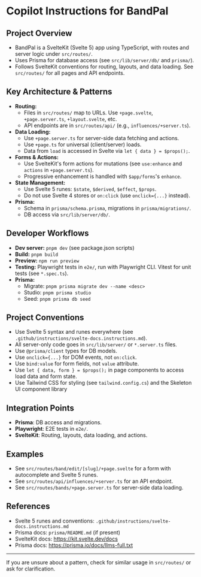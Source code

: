 # Copilot Instructions for BandPal

## Project Overview

- BandPal is a SvelteKit (Svelte 5) app using TypeScript, with routes and server logic under `src/routes/`.
- Uses Prisma for database access (see `src/lib/server/db/` and `prisma/`).
- Follows SvelteKit conventions for routing, layouts, and data loading. See `src/routes/` for all pages and API endpoints.

## Key Architecture & Patterns

- **Routing:**
  - Files in `src/routes/` map to URLs. Use `+page.svelte`, `+page.server.ts`, `+layout.svelte`, etc.
  - API endpoints are in `src/routes/api/` (e.g., `influences/+server.ts`).
- **Data Loading:**
  - Use `+page.server.ts` for server-side data fetching and actions.
  - Use `+page.ts` for universal (client/server) loads.
  - Data from `load` is accessed in Svelte via `let { data } = $props();`.
- **Forms & Actions:**
  - Use SvelteKit's form actions for mutations (see `use:enhance` and `actions` in `+page.server.ts`).
  - Progressive enhancement is handled with `$app/forms`'s `enhance`.
- **State Management:**
  - Use Svelte 5 runes: `$state`, `$derived`, `$effect`, `$props`.
  - Do not use Svelte 4 stores or `on:click` (use `onclick={...}` instead).
- **Prisma:**
  - Schema in `prisma/schema.prisma`, migrations in `prisma/migrations/`.
  - DB access via `src/lib/server/db/`.

## Developer Workflows

- **Dev server:** `pnpm dev` (see package.json scripts)
- **Build:** `pnpm build`
- **Preview:** `npm run preview`
- **Testing:** Playwright tests in `e2e/`, run with Playwright CLI. Vitest for unit tests (see `*.spec.ts`).
- **Prisma:**
  - Migrate: `pnpm prisma migrate dev --name <desc>`
  - Studio: `pnpm prisma studio`
  - Seed: `pnpm prisma db seed`

## Project Conventions

- Use Svelte 5 syntax and runes everywhere (see `.github/instructions/svelte-docs.instructions.md`).
- All server-only code goes in `src/lib/server/` or `*.server.ts` files.
- Use `@prisma/client` types for DB models.
- Use `onclick={...}` for DOM events, not `on:click`.
- Use `bind:value` for form fields, not `value` attribute.
- Use `let { data, form } = $props();` in page components to access load data and form state.
- Use Tailwind CSS for styling (see `tailwind.config.cs`) and the Skeleton UI component library

## Integration Points

- **Prisma**: DB access and migrations.
- **Playwright**: E2E tests in `e2e/`.
- **SvelteKit**: Routing, layouts, data loading, and actions.

## Examples

- See `src/routes/band/edit/[slug]/+page.svelte` for a form with autocomplete and Svelte 5 runes.
- See `src/routes/api/influences/+server.ts` for an API endpoint.
- See `src/routes/bands/+page.server.ts` for server-side data loading.

## References

- Svelte 5 runes and conventions: `.github/instructions/svelte-docs.instructions.md`
- Prisma docs: `prisma/README.md` (if present)
- SvelteKit docs: https://kit.svelte.dev/docs
- Prisma docs: https://prisma.io/docs/llms-full.txt

---

If you are unsure about a pattern, check for similar usage in `src/routes/` or ask for clarification.
